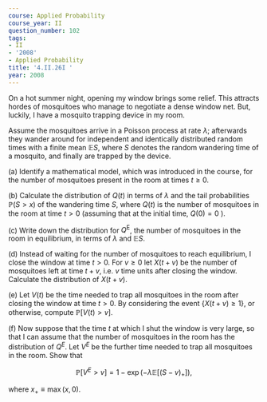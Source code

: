 ```yaml
---
course: Applied Probability
course_year: II
question_number: 102
tags:
- II
- '2008'
- Applied Probability
title: '4.II.26I '
year: 2008
---
```



On a hot summer night, opening my window brings some relief. This attracts hordes of mosquitoes who manage to negotiate a dense window net. But, luckily, I have a mosquito trapping device in my room.

Assume the mosquitoes arrive in a Poisson process at rate $\lambda$; afterwards they wander around for independent and identically distributed random times with a finite mean $\mathbb{E} S$, where $S$ denotes the random wandering time of a mosquito, and finally are trapped by the device.

(a) Identify a mathematical model, which was introduced in the course, for the number of mosquitoes present in the room at times $t \geqslant 0$.

(b) Calculate the distribution of $Q(t)$ in terms of $\lambda$ and the tail probabilities $\mathbb{P}(S>x)$ of the wandering time $S$, where $Q(t)$ is the number of mosquitoes in the room at time $t>0$ (assuming that at the initial time, $Q(0)=0$ ).

(c) Write down the distribution for $Q^{\mathrm{E}}$, the number of mosquitoes in the room in equilibrium, in terms of $\lambda$ and $\mathbb{E} S$.

(d) Instead of waiting for the number of mosquitoes to reach equilibrium, I close the window at time $t>0$. For $v \geqslant 0$ let $X(t+v)$ be the number of mosquitoes left at time $t+v$, i.e. $v$ time units after closing the window. Calculate the distribution of $X(t+v)$.

(e) Let $V(t)$ be the time needed to trap all mosquitoes in the room after closing the window at time $t>0$. By considering the event $\{X(t+v) \geqslant 1\}$, or otherwise, compute $\mathbb{P}[V(t)>v]$.

(f) Now suppose that the time $t$ at which I shut the window is very large, so that I can assume that the number of mosquitoes in the room has the distribution of $Q^{E}$. Let $V^{E}$ be the further time needed to trap all mosquitoes in the room. Show that

$$\mathbb{P}\left[V^{E}>v\right]=1-\exp \left(-\lambda \mathbb{E}\left[(S-v)_{+}\right]\right),$$

where $x_{+} \equiv \max (x, 0)$.